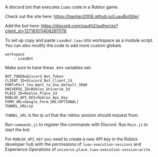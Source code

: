 A discord bot that executes Luau code in a Roblox game.

Check out the site here:
https://haotian2006.github.io/LuauBotSite/

Add the bot here:  https://discord.com/oauth2/authorize?client_id=1271610114062811176

To set up copy and paste `LuauBot.luau` into workspace as a module script. You can also modify the code to add more custom globals.
```
workspace
    - LuauBot
```

Make sure to have these .env variables set:

```
BOT_TOKEN=Discord_Bot_Token
CLIENT_ID=Discord_Bot_Client_Id
PORT=Port_You_Want_to_Use_Default_3000
UNIVERSE_ID=Roblox_Universe_Id
PLACE_ID=Roblox_Place_Id
ROBLOX_API_KEY=Roblox_Api_Key
FORM_URL=Google_Form_URL(OPTIONAL)
TUNNEL_URL=ip
```
`TUNNEL_URL` is the ip url that the roblox session should request from.

Run `commands.js` to register the commands with Discord.
Run `Main.js` to start the bot.

For `ROBLOX_API_KEY` you need to create a new API key in the Roblox developer hub with the permissions of `luau-execution-sessions` and Experience Operations of `universe.place.luau-execution-session:write`
